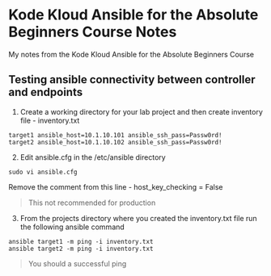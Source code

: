 # Kode Kloud Ansible for the Absolute Beginners Course Notes
My notes from the Kode Kloud Ansible for the Absolute Beginners Course

## Testing ansible connectivity between controller and endpoints
1. Create a working directory for your lab project and then create inventory file - inventory.txt
```
target1 ansible_host=10.1.10.101 ansible_ssh_pass=Passw0rd!
target2 ansible_host=10.1.10.102 ansible_ssh_pass=Passw0rd!
```
2. Edit ansible.cfg in the /etc/ansible directory
```
sudo vi ansible.cfg
```
Remove the comment from this line - host_key_checking = False
> This not recommended for production

3. From the projects directory where you created the inventory.txt file run the following ansible command
```
ansible target1 -m ping -i inventory.txt
ansible target2 -m ping -i inventory.txt
```
> You should a successful ping
